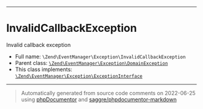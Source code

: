 ***

# InvalidCallbackException

Invalid callback exception



* Full name: `\Zend\EventManager\Exception\InvalidCallbackException`
* Parent class: [`\Zend\EventManager\Exception\DomainException`](./DomainException.md)
* This class implements:
[`\Zend\EventManager\Exception\ExceptionInterface`](./ExceptionInterface.md)






***
> Automatically generated from source code comments on 2022-06-25 using [phpDocumentor](http://www.phpdoc.org/) and [saggre/phpdocumentor-markdown](https://github.com/Saggre/phpDocumentor-markdown)
